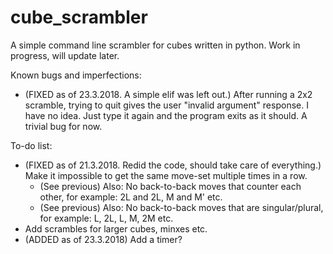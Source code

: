 # cube_scrambler
A simple command line scrambler for cubes written in python. Work in progress, will update later.

Known bugs and imperfections:
- (FIXED as of 23.3.2018. A simple elif was left out.) After running a 2x2 scramble, trying to quit gives the user "invalid argument" response. I have no idea. Just type it again and the program exits as it should. A trivial bug for now.

To-do list:
- (FIXED as of 21.3.2018. Redid the code, should take care of everything.) Make it impossible to get the same move-set multiple times in a row.
  - (See previous) Also: No back-to-back moves that counter each other, for example: 2L and 2L, M and M' etc.
  - (See previous) Also: No back-to-back moves that are singular/plural, for example: L, 2L, L, M, 2M etc.
- Add scrambles for larger cubes, minxes etc.
- (ADDED as of 23.3.2018) Add a timer?
